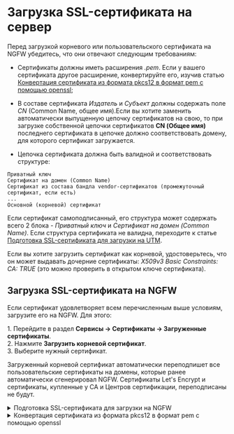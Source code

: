 # Загрузка SSL-сертификата на сервер

Перед загрузкой корневого или пользовательского сертификата на NGFW убедитесь, что они отвечают следующим требованиям:

* Сертификаты должны иметь расширения *.pem*. Если у вашего сертификата другое расширение, конвертируйте его, изучив статью [Конвертация сертификата из формата pkcs12 в формат pem с помощью openssl](#konvertaciya-sertifikata-iz-formata-pkcs12-v-format-pem-s-pomoshyu-openssl);

* В составе сертификата *Издатель* и *Субъект* должны содержать поле *CN* (Common Name, общее имя).Если вы хотите заменить автоматически выпущенную цепочку сертификатов на свою, то при загрузке собственной цепочки сертификатов **CN (Общее имя)** последнего сертификата в цепочке должно соответствовать домену, для которого сертификат загружается.

* Цепочка сертификата должна быть валидной и соответствовать структуре:

```
Приватный ключ
Сертификат на домен (Common Name)
Сертификат из состава бандла vendor-сертификатов (промежуточный сертификат, если есть)
...
Основной (корневой) сертификат
```
Если сертификат самоподписанный, его структура может содержать всего 2 блока - *Приватный ключ* и *Сертификат на домен (Common Name)*. Если структура сертификата не валидна, переходите к статье [Подготовка SSL-сертификата для загрузки на UTM](#podgotovka-ssl-sertifikata-dlya-zagruzki-na-utm). 

Если вы хотите загрузить сертификат как корневой, удостоверьтесь, что он может выдавать дочерние сертификаты: *X509v3 Basic Constraints: CA: TRUE* (это можно проверить в открытом ключе сертификата).

## Загрузка SSL-сертификата на NGFW

Если сертификат удовлетворяет всем перечисленным выше условиям, загрузите его на NGFW. Для этого:

1\. Перейдите в раздел **Сервисы -> Сертификаты -> Загруженные сертификаты**.\
2\. Нажмите **Загрузить корневой сертификат**.\
3\. Выберите нужный сертификат.

Загруженный корневой сертификат автоматически переподпишет все пользовательские сертификаты на домены, которые ранее автоматически сгенерировал NGFW. Сертификаты Let's Encrypt и сертификаты, купленные у СА и Центров сертификации, переподписаны не будут.

<details>
<summary>Подготовка SSL-сертификата для загрузки на NGFW</summary>

При покупке доверенного SSL-сертификата на домен у Certificate Authority или Центра сертификации данные для его установки как правило высылаются электронным письмом в разрозненном виде. Для корректной загрузки сертификаты на домен, промежуточные и корневые сертификаты нужно собрать в один файл в правильном порядке.

Некоторые данные (CSR-запрос и приватный ключ) генерируются только во время покупки SSL-сертификата и не высылаются в письме. Сразу сохраняйте такие данные на своем компьютере.

Корневые (самоподписанные) сертификаты также требуют построения цепочек. Структура таких сертификатов может содержать 2 блока - *Приватный ключ* и *Сертификат на домен (Comon Name)* - или более в зависимости от того, есть ли у вас промежуточные сертификаты (из состава бандла vendor-сертификатов).

Для создания корректной цепочки сертификатов выполните действия:

1\. Создайте текстовый файл вида:

```
-----BEGIN PRIVATE KEY-----
.....
.....
-----END PRIVATE KEY-----
-----BEGIN CERTIFICATE-----
.....
.....
-----END CERTIFICATE-----
-----BEGIN CERTIFICATE-----
.....
.....
-----END CERTIFICATE-----
-----BEGIN CERTIFICATE-----
.....
.....
-----END CERTIFICATE-----
```

2\. Добавьте в блок (**BEGIN PRIVATE KEY**) _расшифрованный_ приватный ключ.
   
Если Центр сертификации выдал приватный ключ в зашифрованном виде, расшифруйте его с помощью passphrase (фразы-пароля). 

3\. В каждый из блоков (**BEGIN CERTIFICATE**) добавьте сертификат. В начало - сертификат на домен, следом - сертификаты из бандла vendor-сертификатов (если они есть), в самый конец - корневой сертификат. Файл должен получить такую структуру:

```
Приватный ключ
Сертификат на домен
Сертификат из состава бандла vendor-сертификатов (при наличии)
...
Основной (корневой) сертификат
```

4\. Сохраните файл с расширением **.pem** и загрузите его на NGFW.

С общепринятым стандартом создания файла-цепочки сертификатов можно также ознакомиться здесь: [https://www.digicert.com/ssl-support/pem-ssl-creation.htm](https://www.digicert.com/ssl-support/pem-ssl-creation.htm).
</details>

<details>
<summary>Конвертация сертификата из формата pkcs12 в формат pem с помощью openssl</summary>

Для конвертации сертификата с помощью openssl на Windows воспользуйтесь ссылкой для [загрузки openssl на компьютер](http://slproweb.com/products/Win32OpenSSL.html) и для [установки openssl на компьютер](http://iljin-oleg.blogspot.com/2012/12/openssl-openssl-ssl-secure-socket-layer.html).

Для конвертации сертификата из формата **pkcs12** в формат **pem** выполните действия:\

1\. Откройте командную строку.\
2\. Введите команду `openssl pkcs12 -in certificate.pkcs12 -out certificate.pem` (сконвертирует сертификат в нужный формат), где:

* **certificate.pkcs12** - исходный сертификат который был получен у центра сертификации.
* **certificate.pem** - результат конвертации;

3\. Откройте полученный файл и убедитесь, что он имеет структуру:

```
    -----BEGIN CERTIFICATE-----
    ..............
    ..............
    -----END CERTIFICATE-----
    -----BEGIN PRIVATE KEY-----
    ..............
    ..............
    -----END PRIVATE KEY-----
   ```

Если в сертификате написано `--BEGIN ENCRYPTED PRIVATE KEY--`, расшифруйте его, введя в openssl команду\
`openssl rsa -in certificate.pem -out certificate_decoded.pem`, где: 

* **certificate.pem** - файл который был получен после конвертации;
* **certificate\_decode.pem** - результат расшифровки.

4\. Для подготовки сертификата к загрузке воспользуйтесь статьей [Подготовка SSL-сертификата для загрузки на NGFW](#podgotovka-ssl-sertifikata-dlya-zagruzki-na-utm).

5\. Для загрузки сертификата на NGFW воспользуйтесь статьей [Загрузка SSL-сертификата на NGFW](#zagruzka-ssl-sertifikata-na-utm).
</details>
